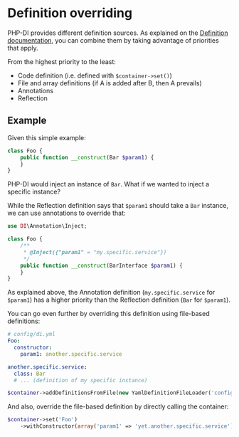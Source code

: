 # Definition overriding

PHP-DI provides different definition sources. As explained on the [Definition documentation](documentation.md),
you can combine them by taking advantage of priorities that apply.

From the highest priority to the least:

- Code definition (i.e. defined with `$container->set()`)
- File and array definitions (if A is added after B, then A prevails)
- Annotations
- Reflection

## Example

Given this simple example:

```php
class Foo {
    public function __construct(Bar $param1) {
    }
}
```

PHP-DI would inject an instance of `Bar`. What if we wanted to inject a specific instance?

While the Reflection definition says that `$param1` should take a `Bar` instance, we can use annotations to override that:

```php
use DI\Annotation\Inject;

class Foo {
    /**
     * @Inject({"param1" = "my.specific.service"})
     */
    public function __construct(BarInterface $param1) {
    }
}
```

As explained above, the Annotation definition (`my.specific.service` for `$param1`) has a higher priority
than the Reflection definition (`Bar` for `$param1`).

You can go even further by overriding this definition using file-based definitions:

```yaml
# config/di.yml
Foo:
  constructor:
    param1: another.specific.service

another.specific.service:
  class: Bar
  # ... (definition of my specific instance)
```

```php
$container->addDefinitionsFromFile(new YamlDefinitionFileLoader('config/di.yml'));
```

And also, override the file-based definition by directly calling the container:

```php
$container->set('Foo')
    ->withConstructor(array('param1' => 'yet.another.specific.service'));
```
